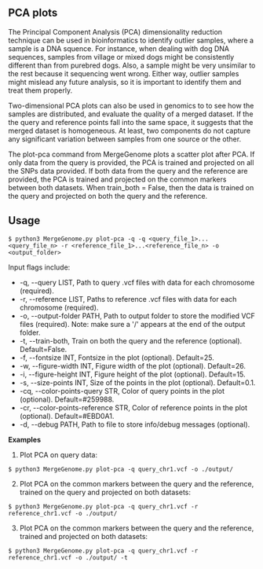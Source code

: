 ## PCA plots

The Principal Component Analysis (PCA) dimensionality reduction technique can be used in bioinformatics to identify outlier samples, where a sample is a DNA squence. For instance, when dealing with dog DNA sequences, samples from village or mixed dogs might be consistently different than from purebred dogs. Also, a sample might be very unsimilar to the rest because it sequencing went wrong. Either way, outlier samples might mislead any future analysis, so it is important to identify them and treat them properly.

Two-dimensional PCA plots can also be used in genomics to to see how the samples are distributed, and evaluate the quality of a merged dataset. If the the query and reference points fall into the same space, it suggests that the merged dataset is homogeneous. At least, two components do not capture any significant variation between samples from one source or the other.

The plot-pca command from MergeGenome plots a scatter plot after PCA. If only data from the query is provided, the PCA is trained and projected on all the SNPs data provided. If both data from the query and the reference are provided, the PCA is trained and projected on the common markers between both datasets. When train_both = False, then the data is trained on the query and projected on both the query and the reference.

## Usage

```
$ python3 MergeGenome.py plot-pca -q -q <query_file_1>...<query_file_n> -r <reference_file_1>...<reference_file_n> -o <output_folder>
```

Input flags include:

* -q, --query LIST, Path to query .vcf files with data for each chromosome (required).
* -r, --reference LIST, Paths to reference .vcf files with data for each chromosome (required).
* -o, --output-folder PATH, Path to output folder to store the modified VCF files (required). Note: make sure a '/' appears at the end of the output folder.
* -t, --train-both, Train on both the query and the reference (optional). Default=False.
* -f, --fontsize INT, Fontsize in the plot (optional). Default=25.
* -w, --figure-width INT, Figure width of the plot (optional). Default=26.
* -i, --figure-height INT, Figure height of the plot (optional). Default=15.
* -s, --size-points INT, Size of the points in the plot (optional). Default=0.1.
* -cq, --color-points-query STR, Color of query points in the plot (optional). Default=#259988.
* -cr, --color-points-reference STR, Color of reference points in the plot (optional). Default=#EBD0A1.
* -d, --debug PATH, Path to file to store info/debug messages (optional).

**Examples**

1. Plot PCA on query data:

```
$ python3 MergeGenome.py plot-pca -q query_chr1.vcf -o ./output/
```

2. Plot PCA on the common markers between the query and the reference, trained on the query and projected on both datasets:

```
$ python3 MergeGenome.py plot-pca -q query_chr1.vcf -r reference_chr1.vcf -o ./output/
```

3. Plot PCA on the common markers between the query and the reference, trained and projected on both datasets:

```
$ python3 MergeGenome.py plot-pca -q query_chr1.vcf -r reference_chr1.vcf -o ./output/ -t
```

